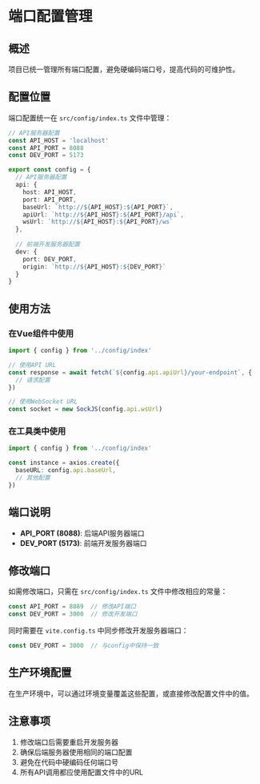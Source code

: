 # 端口配置管理

## 概述

项目已统一管理所有端口配置，避免硬编码端口号，提高代码的可维护性。

## 配置位置

端口配置统一在 `src/config/index.ts` 文件中管理：

```typescript
// API服务器配置
const API_HOST = 'localhost'
const API_PORT = 8088
const DEV_PORT = 5173

export const config = {
  // API服务器配置
  api: {
    host: API_HOST,
    port: API_PORT,
    baseUrl: `http://${API_HOST}:${API_PORT}`,
    apiUrl: `http://${API_HOST}:${API_PORT}/api`,
    wsUrl: `http://${API_HOST}:${API_PORT}/ws`
  },
  
  // 前端开发服务器配置
  dev: {
    port: DEV_PORT,
    origin: `http://${API_HOST}:${DEV_PORT}`
  }
}
```

## 使用方法

### 在Vue组件中使用

```typescript
import { config } from '../config/index'

// 使用API URL
const response = await fetch(`${config.api.apiUrl}/your-endpoint`, {
  // 请求配置
})

// 使用WebSocket URL
const socket = new SockJS(config.api.wsUrl)
```

### 在工具类中使用

```typescript
import { config } from '../config/index'

const instance = axios.create({
  baseURL: config.api.baseUrl,
  // 其他配置
})
```

## 端口说明

- **API_PORT (8088)**: 后端API服务器端口
- **DEV_PORT (5173)**: 前端开发服务器端口

## 修改端口

如需修改端口，只需在 `src/config/index.ts` 文件中修改相应的常量：

```typescript
const API_PORT = 8089  // 修改API端口
const DEV_PORT = 3000  // 修改开发端口
```

同时需要在 `vite.config.ts` 中同步修改开发服务器端口：

```typescript
const DEV_PORT = 3000  // 与config中保持一致
```

## 生产环境配置

在生产环境中，可以通过环境变量覆盖这些配置，或直接修改配置文件中的值。

## 注意事项

1. 修改端口后需要重启开发服务器
2. 确保后端服务器使用相同的端口配置
3. 避免在代码中硬编码任何端口号
4. 所有API调用都应使用配置文件中的URL 